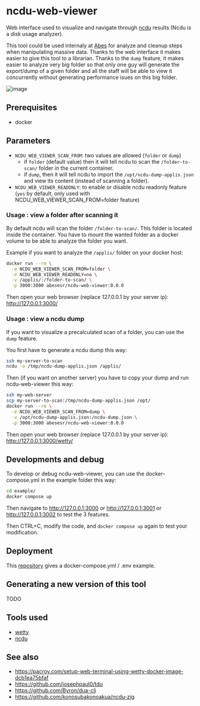 # ncdu-web-viewer

Web interface used to visualize and navigate through [ncdu](https://dev.yorhel.nl/ncdu) results (Ncdu is a disk usage analyzer).

This tool could be used internaly at [Abes](https://abes.fr) for analyze and cleanup steps when manipulating massive data. Thanks to the web interface it makes easier to give this tool to a librarian. Thanks to the ``dump`` feature, it makes easier to analyze very big folder so that only one guy will generate the export/dump of a given folder and all the staff will be able to view it concurrently without generating performance isues on this big folder.

![image](https://github.com/kerphi/ncdu-web-viewer/assets/328244/84be8aaf-1f8e-4231-a458-1a70d6d84046)


## Prerequisites

- docker

## Parameters

- ``NCDU_WEB_VIEWER_SCAN_FROM``: two values are allowed (``folder`` or ``dump``)
  - if ``folder`` (default value) then it will tell ncdu to scan the ``/folder-to-scan/`` folder in the current container.
  - if ``dump``, then it will tell ncdu to import the ``/opt/ncdu-dump-applis.json`` and view its content (instead of scanning a folder).
- ``NCDU_WEB_VIEWER_READONLY``: to enable or disable ncdu readonly feature (``yes`` by default, only used with NCDU_WEB_VIEWER_SCAN_FROM=folder feature)

### Usage : view a folder after scanning it

By default ncdu will scan the folder ``/folder-to-scan/``. This folder is located inside the container. You have to mount the wanted folder as a docker volume to be able to analyze the folder you want.

Example if you want to analyze the ``/applis/`` folder on your docker host: 
```bash
docker run --rm \
  -e NCDU_WEB_VIEWER_SCAN_FROM=folder \
  -e NCDU_WEB_VIEWER_READONLY=no \
  -v /applis/:/folder-to-scan/ \
  -p 3000:3000 abesesr/ncdu-web-viewer:0.0.0
```

Then open your web browser (replace 127.0.0.1 by your server ip): http://127.0.0.1:3000/

### Usage : view a ncdu dump

If you want to visualize a precalculated scan of a folder, you can use the ``dump`` feature.

You first have to generate a ncdu dump this way: 
```bash
ssh my-server-to-scan
ncdu -o /tmp/ncdu-dump-applis.json /applis/
```

Then (if you want on another server) you have to copy your dump and run ncdu-web-viewer this way:
```bash
ssh my-web-server
scp my-server-to-scan:/tmp/ncdu-dump-applis.json /opt/
docker run --rm \
  -e NCDU_WEB_VIEWER_SCAN_FROM=dump \
  -v /opt/ncdu-dump-applis.json:/ncdu-dump.json \
  -p 3000:3000 abesesr/ncdu-web-viewer:0.0.0
```

Then open your web browser (replace 127.0.0.1 by your server ip): http://127.0.0.1:3000/wetty/

## Developments and debug

To develop or debug ncdu-web-viewer, you can use the docker-compose.yml in the example folder this way: 
```bash
cd example/
docker compose up
```

Then navigate to http://127.0.0.1:3000 or http://127.0.0.1:3001 or http://127.0.0.1:3002 to test the 3 features.

Then CTRL+C, modify the code, and ``docker compose up`` again to test your modification.


## Deployment

This [repository](https://github.com/abes-esr/ncdu-web-viewer-docker/) gives a docker-compose.yml / .env example.

## Generating a new version of this tool

TODO

## Tools used

- [wetty](https://github.com/butlerx/wetty)
- [ncdu](https://dev.yorhel.nl/ncdu)

## See also

- https://pacroy.com/setup-web-terminal-using-wetty-docker-image-dcb1ea75bfaf
- https://github.com/josephpaul0/tdu
- https://github.com/Byron/dua-cli
- https://github.com/konosubakonoakua/ncdu-zig

